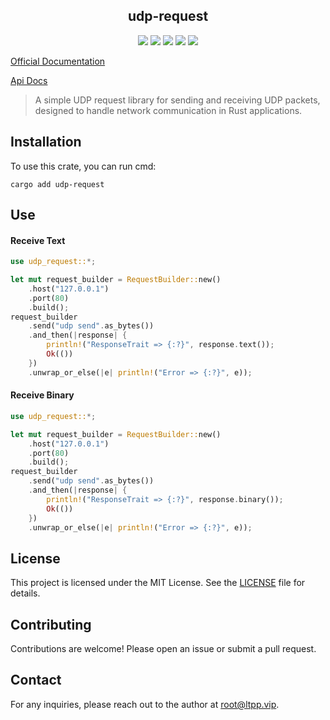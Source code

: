 <center>

## udp-request

[![](https://img.shields.io/crates/v/udp-request.svg)](https://crates.io/crates/udp-request)
[![](https://img.shields.io/crates/d/udp-request.svg)](https://img.shields.io/crates/d/udp-request.svg)
[![](https://docs.rs/udp-request/badge.svg)](https://docs.rs/udp-request)
[![](https://github.com/eastspire/udp-request/workflows/Rust/badge.svg)](https://github.com/eastspire/udp-request/actions?query=workflow:Rust)
[![](https://img.shields.io/crates/l/udp-request.svg)](./LICENSE)

</center>

[Official Documentation](https://docs.ltpp.vip/udp-request/)

[Api Docs](https://docs.rs/udp-request/latest/udp_request/)

> A simple UDP request library for sending and receiving UDP packets, designed to handle network communication in Rust applications.

## Installation

To use this crate, you can run cmd:

```shell
cargo add udp-request
```

## Use

#### Receive Text

```rust
use udp_request::*;

let mut request_builder = RequestBuilder::new()
    .host("127.0.0.1")
    .port(80)
    .build();
request_builder
    .send("udp send".as_bytes())
    .and_then(|response| {
        println!("ResponseTrait => {:?}", response.text());
        Ok(())
    })
    .unwrap_or_else(|e| println!("Error => {:?}", e));
```

#### Receive Binary

```rust
use udp_request::*;

let mut request_builder = RequestBuilder::new()
    .host("127.0.0.1")
    .port(80)
    .build();
request_builder
    .send("udp send".as_bytes())
    .and_then(|response| {
        println!("ResponseTrait => {:?}", response.binary());
        Ok(())
    })
    .unwrap_or_else(|e| println!("Error => {:?}", e));
```

## License

This project is licensed under the MIT License. See the [LICENSE](LICENSE) file for details.

## Contributing

Contributions are welcome! Please open an issue or submit a pull request.

## Contact

For any inquiries, please reach out to the author at [root@ltpp.vip](mailto:root@ltpp.vip).
